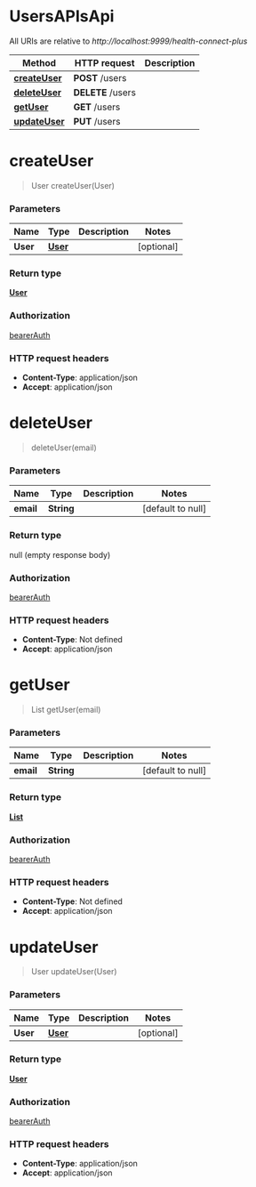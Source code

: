 # UsersAPIsApi

All URIs are relative to *http://localhost:9999/health-connect-plus*

| Method | HTTP request | Description |
|------------- | ------------- | -------------|
| [**createUser**](UsersAPIsApi.md#createUser) | **POST** /users |  |
| [**deleteUser**](UsersAPIsApi.md#deleteUser) | **DELETE** /users |  |
| [**getUser**](UsersAPIsApi.md#getUser) | **GET** /users |  |
| [**updateUser**](UsersAPIsApi.md#updateUser) | **PUT** /users |  |


<a name="createUser"></a>
# **createUser**
> User createUser(User)



### Parameters

|Name | Type | Description  | Notes |
|------------- | ------------- | ------------- | -------------|
| **User** | [**User**](../Models/User.md)|  | [optional] |

### Return type

[**User**](../Models/User.md)

### Authorization

[bearerAuth](../README.md#bearerAuth)

### HTTP request headers

- **Content-Type**: application/json
- **Accept**: application/json

<a name="deleteUser"></a>
# **deleteUser**
> deleteUser(email)



### Parameters

|Name | Type | Description  | Notes |
|------------- | ------------- | ------------- | -------------|
| **email** | **String**|  | [default to null] |

### Return type

null (empty response body)

### Authorization

[bearerAuth](../README.md#bearerAuth)

### HTTP request headers

- **Content-Type**: Not defined
- **Accept**: application/json

<a name="getUser"></a>
# **getUser**
> List getUser(email)



### Parameters

|Name | Type | Description  | Notes |
|------------- | ------------- | ------------- | -------------|
| **email** | **String**|  | [default to null] |

### Return type

[**List**](../Models/User.md)

### Authorization

[bearerAuth](../README.md#bearerAuth)

### HTTP request headers

- **Content-Type**: Not defined
- **Accept**: application/json

<a name="updateUser"></a>
# **updateUser**
> User updateUser(User)



### Parameters

|Name | Type | Description  | Notes |
|------------- | ------------- | ------------- | -------------|
| **User** | [**User**](../Models/User.md)|  | [optional] |

### Return type

[**User**](../Models/User.md)

### Authorization

[bearerAuth](../README.md#bearerAuth)

### HTTP request headers

- **Content-Type**: application/json
- **Accept**: application/json

